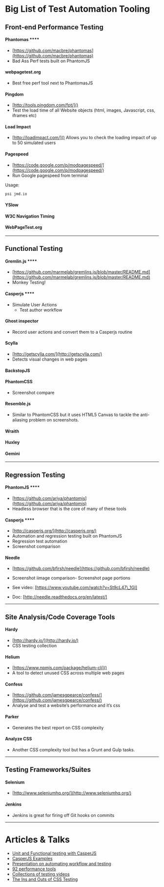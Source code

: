 # Big List of Test Automation Tooling


## Front-end Performance Testing

#### Phantomas ****
- [https://github.com/macbre/phantomas](https://github.com/macbre/phantomas)
- Bad Ass Perf tests built on PhantomJS 

#### webpagetest.org
- Best free perf tool next to PhantomasJS

#### Pingdom
- [http://tools.pingdom.com/fpt/]()
- Test the load time of all Website objects (html, images, Javascript, css, iframes etc)

#### Load Impact
- [http://loadimpact.com/]()
Allows you to check the loading impact of up to 50 simulated users

#### Pagespeed

- [https://code.google.com/p/modpagespeed/](https://code.google.com/p/modpagespeed/)
- Run Google pagespeed from terminal 

Usage:

```bash
psi jmd.io
```

#### YSlow

#### W3C Navigation Timing

#### WebPageTest.org

----

## Functional Testing

#### Gremlin.js ****
- [https://github.com/marmelab/gremlins.js/blob/master/README.md](https://github.com/marmelab/gremlins.js/blob/master/README.md)
- Monkey Testing! 

#### Casperjs ****
- Simulate User Actions
	- Test author workflow
	
#### Ghost inspector
- Record user actions and convert them to a Casperjs routine

#### Scylla
- [http://getscylla.com/](http://getscylla.com/)
- Detects visual changes in web pages

#### BackstopJS

#### PhantomCSS
- Screenshot compare

#### Resemble.js
- Similar to PhantomCSS but it uses HTML5 Canvas to tackle the anti-aliasing problem on screenshots.

#### Wraith

#### Huxley

#### Gemini

----

## Regression Testing

#### PhantomJS ****
- [https://github.com/ariya/phantomjs](https://github.com/ariya/phantomjs)
- Headless browser that is the core of many of these tools

#### Casperjs ****
- [http://casperjs.org/](http://casperjs.org/)
- Automation and regression testing built on PhantomJS 
- Regression test automation
- Screenshot comparison

#### Needle 
- [https://github.com/bfirsh/needle](https://github.com/bfirsh/needle) 
- Screenshot iimage comparison- Screenshot page portions

- See video: [https://www.youtube.com/watch?v=St9cL47\_1GI]
- Doc: [http://needle.readthedocs.org/en/latest/]
	
----

## Site Analysis/Code Coverage Tools

#### Hardy
- [http://hardy.io/](http://hardy.io/)
- CSS testing collection

#### Helium
- [https://www.npmjs.com/package/helium-cli]()
- A tool to detect unused CSS across multiple web pages

#### Confess
- [https://github.com/jamesgpearce/confess/](https://github.com/jamesgpearce/confess/)
- Analyse and test a website’s performance and it’s css

#### Parker
- Generates the best report on CSS complexity

#### Analyze CSS
- Another CSS complexity tool but has a Grunt and Gulp tasks.

----

## Testing Frameworks/Suites

#### Selenium
- [http://www.seleniumhq.org/](http://www.seleniumhq.org/) 

#### Jenkins
- Jenkins is great for firing off Git hooks on commits

----

# Articles & Talks

* [Unit and Functional testing with CasperJS](http://www.helpscout.net/blog/functional-testing-casperjs/)
* [CasperJS Examples](https://github.com/brettjonesdev/casper-examples)
* [Presentation on automating workflow and testing](http://rupl.github.io/frontend-testing)
* [92 performance tools](http://perf-tooling.today/tools)
* [Collections of testing videos](http://csste.st/guides/videos/)
* [The Ins and Outs of CSS Testing](csste.st)
